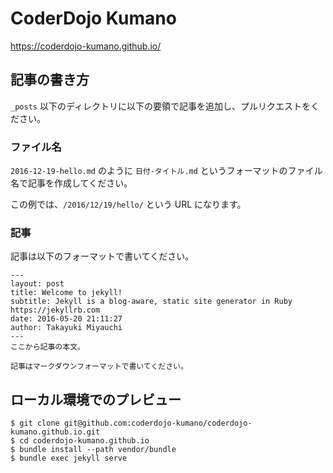 # CoderDojo Kumano

https://coderdojo-kumano.github.io/

## 記事の書き方

`_posts` 以下のディレクトリに以下の要領で記事を追加し、プルリクエストをください。

### ファイル名

`2016-12-19-hello.md` のように `日付-タイトル.md` というフォーマットのファイル名で記事を作成してください。

この例では、`/2016/12/19/hello/` という URL になります。

### 記事

記事は以下のフォーマットで書いてください。

```
---
layout: post
title: Welcome to jekyll!
subtitle: Jekyll is a blog-aware, static site generator in Ruby https://jekyllrb.com
date: 2016-05-20 21:11:27
author: Takayuki Miyauchi
---
ここから記事の本文。

記事はマークダウンフォーマットで書いてください。
```


## ローカル環境でのプレビュー

```
$ git clone git@github.com:coderdojo-kumano/coderdojo-kumano.github.io.git
$ cd coderdojo-kumano.github.io
$ bundle install --path vendor/bundle
$ bundle exec jekyll serve
```
